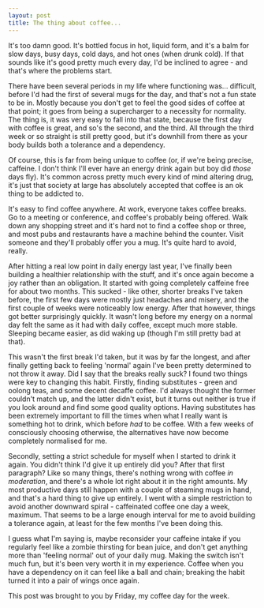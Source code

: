 ```yaml
---
layout: post
title: The thing about coffee...
---
```

It's too damn good. It's bottled focus in hot, liquid form, and it's a balm for slow days, busy days, cold days, and hot ones (when drunk cold). If that sounds like it's good pretty much every day, I'd be inclined to agree - and that's where the problems start.

There have been several periods in my life where functioning was... difficult, before I'd had the first of several mugs for the day, and that's not a fun state to be in. Mostly because you don't get to feel the good sides of coffee at that point; it goes from being a supercharger to a necessity for normality. The thing is, it was very easy to fall into that state, because the first day with coffee is great, and so's the second, and the third. All through the third week or so straight is still pretty good, but it's downhill from there as your body builds both a tolerance and a dependency.

Of course, this is far from being unique to coffee (or, if we're being precise, caffeine. I don't think I'll ever have an energy drink again but boy did _those_ days fly). It's common across pretty much every kind of mind altering drug, it's just that society at large has absolutely accepted that coffee is an ok thing to be addicted to.

It's easy to find coffee anywhere. At work, everyone takes coffee breaks. Go to a meeting or conference, and coffee's probably being offered. Walk down any shopping street and it's hard not to find a coffee shop or three, and most pubs and restaurants have a machine behind the counter. Visit someone and they'll probably offer you a mug. It's quite hard to avoid, really.

After hitting a real low point in daily energy last year, I've finally been building a healthier relationship with the stuff, and it's once again become a joy rather than an obligation. It started with going completely caffeine free for about two months. This sucked - like other, shorter breaks I've taken before, the first few days were mostly just headaches and misery, and the first couple of weeks were noticeably low energy. After that however, things got better surprisingly quickly. It wasn't long before my energy on a normal day felt the same as it had with daily coffee, except much more stable. Sleeping became easier, as did waking up (though I'm still pretty bad at that).

This wasn't the first break I'd taken, but it was by far the longest, and after finally getting back to feeling 'normal' again I've been pretty determined to not throw it away. Did I say that the breaks really suck? I found two things were key to changing this habit. Firstly, finding substitutes - green and oolong teas, and some decent decaffe coffee. I'd always thought the former couldn't match up, and the latter didn't exist, but it turns out neither is true if you look around and find some good quality options. Having substitutes has been extremely important to fill the times when what I really want is something hot to drink, which before _had_ to be coffee. With a few weeks of consciously choosing otherwise, the alternatives have now become completely normalised for me.

Secondly, setting a strict schedule for myself when I started to drink it again. You didn't think I'd give it up entirely did you? After that first paragraph? Like so many things, there's nothing wrong with coffee _in moderation_, and there's a whole lot right about it in the right amounts. My most productive days still happen with a couple of steaming mugs in hand, and that's a hard thing to give up entirely. I went with a simple restriction to avoid another downward spiral - caffeinated coffee one day a week, maximum. That seems to be a large enough interval for me to avoid building a tolerance again, at least for the few months I've been doing this.

I guess what I'm saying is, maybe reconsider your caffeine intake if you regularly feel like a zombie thirsting for bean juice, and don't get anything more than 'feeling normal' out of your daily mug. Making the switch isn't much fun, but it's been very worth it in my experience. Coffee when you have a dependency on it can feel like a ball and chain; breaking the habit turned it into a pair of wings once again.

This post was brought to you by Friday, my coffee day for the week.

